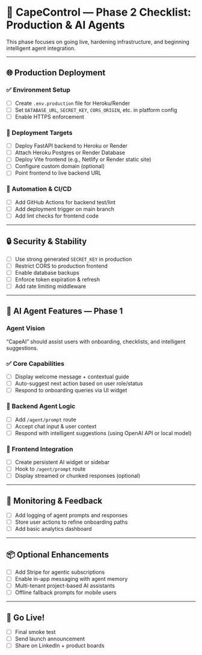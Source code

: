 # 🚀 CapeControl — Phase 2 Checklist: Production & AI Agents

This phase focuses on going live, hardening infrastructure, and beginning intelligent agent integration.

---

## 🌐 Production Deployment

### ✅ Environment Setup
- [ ] Create `.env.production` file for Heroku/Render
- [ ] Set `DATABASE_URL`, `SECRET_KEY`, `CORS_ORIGIN`, etc. in platform config
- [ ] Enable HTTPS enforcement

### 🚢 Deployment Targets
- [ ] Deploy FastAPI backend to Heroku or Render
- [ ] Attach Heroku Postgres or Render Database
- [ ] Deploy Vite frontend (e.g., Netlify or Render static site)
- [ ] Configure custom domain (optional)
- [ ] Point frontend to live backend URL

### 🔁 Automation & CI/CD
- [ ] Add GitHub Actions for backend test/lint
- [ ] Add deployment trigger on main branch
- [ ] Add lint checks for frontend code

---

## 🔒 Security & Stability

- [ ] Use strong generated `SECRET_KEY` in production
- [ ] Restrict CORS to production frontend
- [ ] Enable database backups
- [ ] Enforce token expiration & refresh
- [ ] Add rate limiting middleware

---

## 🧠 AI Agent Features — Phase 1

### Agent Vision
“CapeAI” should assist users with onboarding, checklists, and intelligent suggestions.

### ✅ Core Capabilities
- [ ] Display welcome message + contextual guide
- [ ] Auto-suggest next action based on user role/status
- [ ] Respond to onboarding queries via UI widget

### 🧠 Backend Agent Logic
- [ ] Add `/agent/prompt` route
- [ ] Accept chat input & user context
- [ ] Respond with intelligent suggestions (using OpenAI API or local model)

### 💬 Frontend Integration
- [ ] Create persistent AI widget or sidebar
- [ ] Hook to `/agent/prompt` route
- [ ] Display streamed or chunked responses (optional)

---

## 🧪 Monitoring & Feedback

- [ ] Add logging of agent prompts and responses
- [ ] Store user actions to refine onboarding paths
- [ ] Add basic analytics dashboard

---

## 📦 Optional Enhancements

- [ ] Add Stripe for agentic subscriptions
- [ ] Enable in-app messaging with agent memory
- [ ] Multi-tenant project-based AI assistants
- [ ] Offline fallback prompts for mobile users

---

## 🚀 Go Live!

- [ ] Final smoke test
- [ ] Send launch announcement
- [ ] Share on LinkedIn + product boards